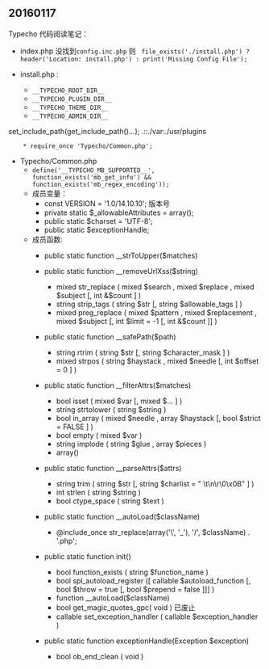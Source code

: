 ## 20160117
 Typecho 代码阅读笔记：
- index.php 没找到`config.inc.php` 则  ` file_exists('./install.php') ? header('Location: install.php') : print('Missing Config File');`

- install.php  :
	* `__TYPECHO_ROOT_DIR__`
	* `__TYPECHO_PLUGIN_DIR__`
	* `__TYPECHO_THEME_DIR__`
	* `__TYPECHO_ADMIN_DIR__`

set_include_path(get_include_path()...);
.::./var:./usr/plugins

		* require_once 'Typecho/Common.php';
- Typecho/Common.php
	* `define('__TYPECHO_MB_SUPPORTED__', function_exists('mb_get_info') && function_exists('mb_regex_encoding'));`
	*  成员变量：
		- const VERSION = '1.0/14.10.10'; 版本号
		-   private static $_allowableAttributes = array();
		- public static $charset = 'UTF-8';
		-  public static $exceptionHandle;
	* 成员函数:
		- public static function __strToUpper($matches)
		- public static function __removeUrlXss($string)
			* mixed str_replace ( mixed $search , mixed $replace , mixed $subject [, int &$count ] )
			* string strip_tags ( string $str [, string $allowable_tags ] )
			* mixed preg_replace ( mixed $pattern , mixed $replacement , mixed $subject [, int $limit = -1 [, int &$count ]] )
		- public static function __safePath($path)
			* string rtrim ( string $str [, string $character_mask ] )
			* mixed strpos ( string $haystack , mixed $needle [, int $offset = 0 ] )
		- public static function __filterAttrs($matches)
			* bool isset ( mixed $var [, mixed $... ] )
			* string strtolower ( string $string )
			* bool in_array ( mixed $needle , array $haystack [, bool $strict = FALSE ] )
			* bool empty ( mixed $var )
			* string implode ( string $glue , array $pieces )
			* array()
		- public static function __parseAttrs($attrs)
			* string trim ( string $str [, string $charlist = " \t\n\r\0\x0B" ] )
			* int strlen ( string $string )
			* bool ctype_space ( string $text )

		- public static function __autoLoad($className)
			*  @include_once str_replace(array('\\', '_'), '/', $className) . '.php';
		- public static function init()
			* bool function_exists ( string $function_name )
			* bool spl_autoload_register ([ callable $autoload_function [, bool $throw = true [, bool $prepend = false ]]] )
			* function __autoLoad($className)
			* bool get_magic_quotes_gpc( void ) 已废止
			* callable set_exception_handler ( callable $exception_handler )
		-  public static function exceptionHandle(Exception $exception)
			* bool ob_end_clean ( void )
